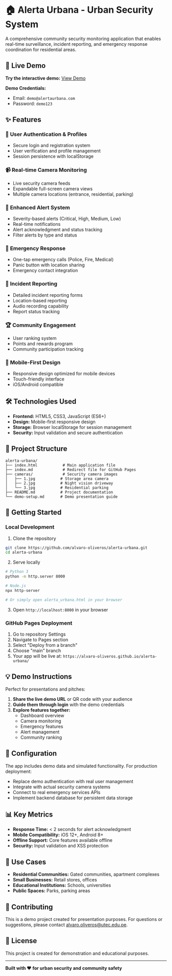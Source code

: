 # 🏠 Alerta Urbana - Urban Security System

A comprehensive community security monitoring application that enables real-time surveillance, incident reporting, and emergency response coordination for residential areas.

## 🚀 Live Demo

**Try the interactive demo:** [View Demo](https://alvaro-oliveros.github.io/alerta-urbana/)

**Demo Credentials:**
- Email: `demo@alertaurbana.com`
- Password: `demo123`

## ✨ Features

### 🔐 **User Authentication & Profiles**
- Secure login and registration system
- User verification and profile management
- Session persistence with localStorage

### 📹 **Real-time Camera Monitoring**
- Live security camera feeds
- Expandable full-screen camera views
- Multiple camera locations (entrance, residential, parking)

### 🚨 **Enhanced Alert System**
- Severity-based alerts (Critical, High, Medium, Low)
- Real-time notifications
- Alert acknowledgment and status tracking
- Filter alerts by type and status

### 🏥 **Emergency Response**
- One-tap emergency calls (Police, Fire, Medical)
- Panic button with location sharing
- Emergency contact integration

### 📝 **Incident Reporting**
- Detailed incident reporting forms
- Location-based reporting
- Audio recording capability
- Report status tracking

### 🏆 **Community Engagement**
- User ranking system
- Points and rewards program
- Community participation tracking

### 📱 **Mobile-First Design**
- Responsive design optimized for mobile devices
- Touch-friendly interface
- iOS/Android compatible

## 🛠️ Technologies Used

- **Frontend:** HTML5, CSS3, JavaScript (ES6+)
- **Design:** Mobile-first responsive design
- **Storage:** Browser localStorage for session management
- **Security:** Input validation and secure authentication

## 📂 Project Structure

```
alerta-urbana/
├── index.html           # Main application file
├── index.md             # Redirect file for GitHub Pages
├── cameras/             # Security camera images
│   ├── 1.jpg           # Storage area camera
│   ├── 2.jpg           # Night vision driveway
│   └── 3.jpg           # Residential parking
├── README.md           # Project documentation
└── demo-setup.md       # Demo presentation guide
```

## 🚀 Getting Started

### Local Development
1. Clone the repository
```bash
git clone https://github.com/alvaro-oliveros/alerta-urbana.git
cd alerta-urbana
```

2. Serve locally
```bash
# Python 3
python -m http.server 8000

# Node.js
npx http-server

# Or simply open alerta_urbana.html in your browser
```

3. Open `http://localhost:8000` in your browser

### GitHub Pages Deployment
1. Go to repository Settings
2. Navigate to Pages section
3. Select "Deploy from a branch"
4. Choose "main" branch
5. Your app will be live at: `https://alvaro-oliveros.github.io/alerta-urbana/`

## 💡 Demo Instructions

Perfect for presentations and pitches:

1. **Share the live demo URL** or QR code with your audience
2. **Guide them through login** with the demo credentials
3. **Explore features together:**
   - Dashboard overview
   - Camera monitoring
   - Emergency features
   - Alert management
   - Community ranking

## 🔧 Configuration

The app includes demo data and simulated functionality. For production deployment:

- Replace demo authentication with real user management
- Integrate with actual security camera systems
- Connect to real emergency services APIs
- Implement backend database for persistent data storage

## 📊 Key Metrics

- **Response Time:** < 2 seconds for alert acknowledgment
- **Mobile Compatibility:** iOS 12+, Android 8+
- **Offline Support:** Core features available offline
- **Security:** Input validation and XSS protection

## 🎯 Use Cases

- **Residential Communities:** Gated communities, apartment complexes
- **Small Businesses:** Retail stores, offices
- **Educational Institutions:** Schools, universities
- **Public Spaces:** Parks, parking areas

## 🤝 Contributing

This is a demo project created for presentation purposes. For questions or suggestions, please contact [alvaro.oliveros@utec.edu.pe](mailto:alvaro.oliveros@utec.edu.pe).

## 📄 License

This project is created for demonstration and educational purposes.

---

**Built with ❤️ for urban security and community safety**